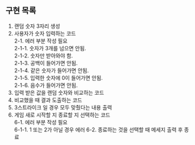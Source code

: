 ## 구현 목록


1. 랜덤 숫자 3자리 생성
2. 사용자가 숫자 입력하는 코드</br>
2-1. 에러 부분 작성 필요 </br>
2-1-1. 숫자가 3개를 넘으면 안됨. </br>
2-1-2. 숫자만 받아와야 함.</br>
2-1-3. 공백이 들어가면 안됨.</br>
2-1-4. 같은 숫자가 들어가면 안됨.</br>
2-1-5. 입력한 숫자에 0이 들어가면 안됨.</br>
2-1-6. 음수가 들어가면 안됨.</br>
3. 입력 받은 값을 랜덤 숫자와 비교하는 코드
4. 비교했을 때 결과 도출하는 코드
5. 3스트라이크 일 경우 모두 맞췄다는 내용 출력
6. 게임 새로 시작할 지 종료할 지 선택하는 코드 </br>
6-1. 에러 부분 작성 필요</br>
6-1-1. 1 또는 2가 아닐 경우 에러
6-2. 종료하는 것을 선택할 때 메세지 출력 후 종료


